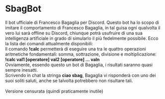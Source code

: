 # SbagBot
Il bot ufficiale di Francesco Bagaglia per Discord.
Questo bot ha lo scopo di imitare il comportamento di Francesco Bagaglia, in tal guisa ogni qualvolta il vero lui sarà offline su Discord, chiunque potrà usufruire di una sua intelligenza artificiale in grado di simularlo il più fedelmente possibile. Ecco la lista dei comandi attualmente disponibili:<br>
Il comando <b>!calc</b> permetterà di eseguire una tra le quattro operazioni aritmetiche fondamentali: somma, sottrazione, divisione e moltiplicazione:<br>
<b>!calc val1 [operatore] val2 [operatore] ... valn</b><br>
Ovviamente, essendo questo un bot di Bagaglia, i risultati saranno quasi sempre inesatti.<br>
Scrivendo in chat la stringa <b>ciao sbag</b>, Bagaglia vi risponderà con uno dei suoi soliti saluti, anche se talvolta potrebbero non risultare tali.
<br><br>
Versione censurata (quindi praticamente inutile)
